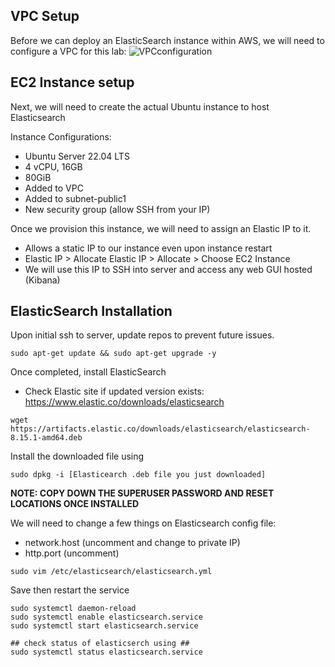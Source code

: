 ## VPC Setup
Before we can deploy an ElasticSearch instance within AWS, we will need to configure a VPC for this lab:
![VPCconfiguration](https://github.com/user-attachments/assets/8a2f2641-a0b0-4930-9596-e8063a55fdaa)

## EC2 Instance setup

Next, we will need to create the actual Ubuntu instance to host Elasticsearch

Instance Configurations:
- Ubuntu Server 22.04 LTS
- 4 vCPU, 16GB
- 80GiB 
- Added to VPC
- Added to subnet-public1
- New security group (allow SSH from your IP)

Once we provision this instance, we will need to assign an Elastic IP to it. 
- Allows a static IP to our instance even upon instance restart
- Elastic IP > Allocate Elastic IP > Allocate > Choose EC2 Instance
- We will use this IP to SSH into server and access any web GUI hosted (Kibana)
## ElasticSearch Installation 

Upon initial ssh to server, update repos to prevent future issues. 

```shell 
sudo apt-get update && sudo apt-get upgrade -y
```

Once completed, install ElasticSearch
- Check Elastic site if updated version exists: https://www.elastic.co/downloads/elasticsearch
```shell
wget https://artifacts.elastic.co/downloads/elasticsearch/elasticsearch-8.15.1-amd64.deb
```

Install the downloaded file using

```shell 
sudo dpkg -i [Elasticearch .deb file you just downloaded]
```

**NOTE: COPY DOWN THE SUPERUSER PASSWORD AND RESET LOCATIONS ONCE INSTALLED**

We will need to change a few things on Elasticsearch config file:
- network.host (uncomment and change to private IP)
- http.port (uncomment)
```shell
sudo vim /etc/elasticsearch/elasticsearch.yml
```

Save then restart the service
```shell
sudo systemctl daemon-reload
sudo systemctl enable elasticsearch.service
sudo systemctl start elasticsearch.service

## check status of elasticserch using ##
sudo systemctl status elasticsearch.service
```